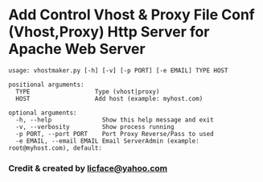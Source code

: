 Add Control Vhost & Proxy File Conf (Vhost,Proxy) Http Server for Apache Web Server
===================================================================================

	usage: vhostmaker.py [-h] [-v] [-p PORT] [-e EMAIL] TYPE HOST

	positional arguments:
	  TYPE                  Type (vhost|proxy)
	  HOST                  Add host (example: myhost.com)

	optional arguments:
	  -h, --help              Show this help message and exit
	  -v, --verbosity         Show process running
	  -p PORT, --port PORT    Port Proxy Reverse/Pass to used
	  -e EMAIL, --email EMAIL Email ServerAdmin (example: root@myhost.com), default:
		
	
### Credit & created by licface@yahoo.com ###
	